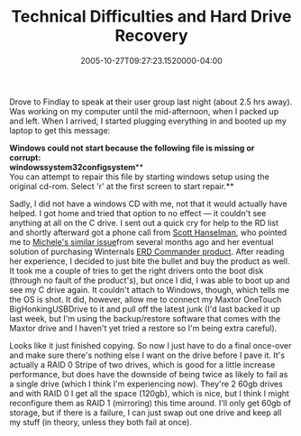 ﻿---
title: Technical Difficulties and Hard Drive Recovery
date: "2005-10-27T09:27:23.1520000-04:00"
description: Drove to Findlay to speak at their user group last night (about 2.5 hrs away). Was working on my computer until the mid-afternoon, when I packed up and left.
featuredImage: img/technical-difficulties-and-hard-drive-recovery-featured.png
---

Drove to Findlay to speak at their user group last night (about 2.5 hrs away). Was working on my computer until the mid-afternoon, when I packed up and left. When I arrived, I started plugging everything in and booted up my laptop to get this message:



**Windows could not start because the following file is missing or\
corrupt:\
windowssystem32configsystem****\
You can attempt to repair this file by starting windows setup using the original cd-rom. Select 'r' at the first screen to start repair.**

Sadly, I did not have a windows CD with me, not that it would actually have helped. I got home and tried that option to no effect — it couldn't see anything at all on the C drive. I sent out a quick cry for help to the RD list and shortly afterward got a phone call from [Scott Hanselman](http://www.hanselman.com/blog), who pointed me to [Michele's similar issue](http://www.dasblonde.net/PermaLink.aspx?guid=c9a15185-db99-4b8e-835d-82d021ea6540)from several months ago and her eventual solution of purchasing Winternals [ERD Commander product](http://www.dasblonde.net/ct.ashx?id=c9a15185-db99-4b8e-835d-82d021ea6540&url=http%3a%2f%2fwww.winternals.com%2fproducts%2frepairandrecovery%2ferdcommander2002.asp%3fpid%3derd). After reading her experience, I decided to just bite the bullet and buy the product as well. It took me a couple of tries to get the right drivers onto the boot disk (through no fault of the product's), but once I did, I was able to boot up and see my C drive again. It couldn't attach to Windows, though, which tells me the OS is shot. It did, however, allow me to connect my Maxtor OneTouch BigHonkingUSBDrive to it and pull off the latest junk (I'd last backed it up last week, but I'm using the backup/restore software that comes with the Maxtor drive and I haven't yet tried a restore so I'm being extra careful).

Looks like it just finished copying. So now I just have to do a final once-over and make sure there's nothing else I want on the drive before I pave it. It's actually a RAID 0 Stripe of two drives, which is good for a little increase performance, but does have the downside of being twice as likely to fail as a single drive (which I think I'm experiencing now). They're 2 60gb drives and with RAID 0 I get all the space (120gb), which is nice, but I think I might reconfigure them as RAID 1 (mirroring) this time around. I'll only get 60gb of storage, but if there is a failure, I can just swap out one drive and keep all my stuff (in theory, unless they both fail at once).

